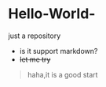 # Hello-World-
just a repository

* is it support markdown?
* ~~let me try~~

>haha,it is a good start
